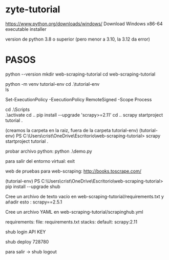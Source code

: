 # zyte-tutorial

https://www.python.org/downloads/windows/
Download Windows x86-64 executable installer

version de python 3.8 o superior (pero menor a 3.10, la 3.12 da error)

# PASOS

python --version
mkdir web-scraping-tutorial
cd web-scraping-tutorial

python -m venv tutorial-env
cd .\tutorial-env\
ls

Set-ExecutionPolicy -ExecutionPolicy RemoteSigned -Scope Process

cd .\Scripts\
.\activate
cd ..
pip install --upgrade 'scrapy>=2.11'
cd ..
scrapy startproject tutorial .

(creamos la carpeta en la raiz, fuera de la carpeta tutorial-env)
(tutorial-env) PS C:\Users\crist\OneDrive\Escritorio\web-scraping-tutorial> scrapy startproject tutorial .

probar archivo python: python .\demo.py

para salir del entorno virtual: exit

web de pruebas para web-scraping:
http://books.toscrape.com/

(tutorial-env) PS C:\Users\crist\OneDrive\Escritorio\web-scraping-tutorial> pip install --upgrade shub

Cree un archivo de texto vacío en web-scraping-tutorial/requirements.txt y añadir esto : scrapy==2.5.1

Cree un archivo YAML en web-scraping-tutorial/scrapinghub.yml

requirements:
file: requirements.txt
stacks:
default: scrapy:2.11

shub login
API KEY

shub deploy 728780

para salir -> shub logout
